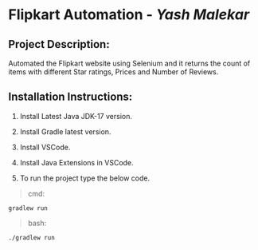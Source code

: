# Flipkart Automation - _Yash Malekar_

## Project Description:
Automated the Flipkart website using Selenium and it returns the count of items with different Star ratings, Prices and Number of Reviews.

## Installation Instructions:

1. Install Latest Java JDK-17 version.

2. Install Gradle latest version.

3. Install VSCode.

4. Install Java Extensions in VSCode.

4. To run the project type the below code.
> cmd:
```
gradlew run
```

>bash:
```
./gradlew run
```
